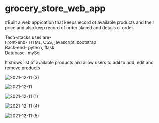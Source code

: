 # grocery_store_web_app </br>
#Built a web application that keeps record of available products and their price and also keep record of order placed and details of order.</br>

Tech-stacks used are-</br>
Front-end- HTML, CSS, javascript, bootstrap</br>
Back-end- python, flask</br>
Database- mySql</br>

It shows list of available products and allow users to add  to add, edit and remove products

![2021-12-11 (3)](https://user-images.githubusercontent.com/78272867/145667499-c2c9f8c1-0f28-4cc1-afe6-4d8b1358feb7.png)

![2021-12-11](https://user-images.githubusercontent.com/78272867/145667270-9c57ba11-1009-41f9-bfd2-686411afaee3.png)

![2021-12-11 (1)](https://user-images.githubusercontent.com/78272867/145667415-9c8cffda-4ca9-47b6-94de-66b278323be8.png)

![2021-12-11 (4)](https://user-images.githubusercontent.com/78272867/145667602-c2a4be80-5e07-407e-8830-b5d3a9fff47a.png)

![2021-12-11 (5)](https://user-images.githubusercontent.com/78272867/145667617-5f42a681-10b7-4b2e-b494-3262817d7e64.png)
